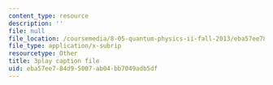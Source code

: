 ```yaml
---
content_type: resource
description: ''
file: null
file_location: /coursemedia/8-05-quantum-physics-ii-fall-2013/eba57ee784d95007ab04bb7049adb5df_7Nrymx1ULis.vtt
file_type: application/x-subrip
resourcetype: Other
title: 3play caption file
uid: eba57ee7-84d9-5007-ab04-bb7049adb5df
---
```

